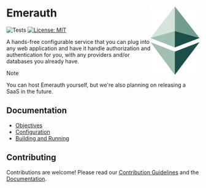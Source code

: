 # Emerauth <img src="./.github/content/logo.svg" width="128" align="right"/>

![Tests](https://github.com/emerauth/emerauth/workflows/tests/badge.svg)
 [![License: MIT](https://img.shields.io/badge/License-MIT-yellow.svg)](https://opensource.org/licenses/MIT)

A hands-free configurable service that you can plug into any web application and have it handle authorization and authentication for you, with any providers and/or databases you already have.

> [!NOTE]
> You can host Emerauth yourself, but we're also planning on releasing a SaaS in the future.

## Documentation

- [Objectives](./docs/1-objectives.md)
- [Configuration](./docs/2-configuration.md)
- [Building and Running](./docs/3-building-and-running.md)

## Contributing

Contributions are welcome! Please read our [Contribution Guidelines](./CONTRIBUTING.md) and the [Documentation](#documentation).
